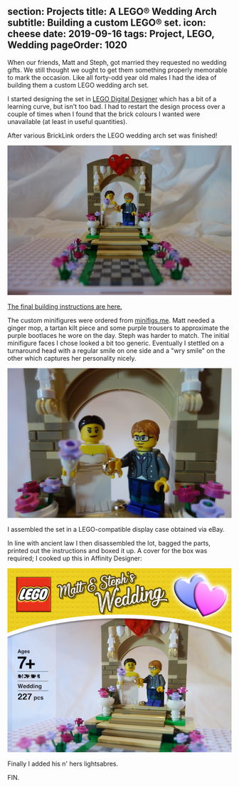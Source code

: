 section: Projects
title: A LEGO® Wedding Arch
subtitle: Building a custom LEGO® set.
icon: cheese
date: 2019-09-16
tags: Project, LEGO, Wedding
pageOrder: 1020
----

When our friends, Matt and Steph, got married they requested no wedding gifts. We still thought we ought to get them something properly memorable to mark the occasion. Like all forty-odd year old males I had the idea of building them a custom LEGO wedding arch set.

I started designing the set in [LEGO Digital Designer](https://www.lego.com/en-us/ldd) which has a bit of a learning curve, but isn't too bad. I had to restart the design process over a couple of times when I found that the brick colours I wanted were unavailable (at least in useful quantities).

After various BrickLink orders the LEGO wedding arch set was finished!

![LEGO wedding arch finished.](lego/finished.jpg)

[The final building instructions are here.](lego/Building%20Instructions/Building%20Instructions%20[Wedding].html)

The custom minifigures were ordered from [minifigs.me](https://minifigs.me/). Matt needed a ginger mop, a tartan kilt piece and some purple trousers to approximate the purple bootlaces he wore on the day. Steph was harder to match. The initial minifigure faces I chose looked a bit too generic. Eventually I stettled on a turnaround head with a regular smile on one side and a "wry smile" on the other which captures her personality nicely.

![LEGO wedding arch closeup.](lego/closeup.jpg)

I assembled the set in a LEGO-compatible display case obtained via eBay.

In line with ancient law I then disassembled the lot, bagged the parts, printed out the instructions and boxed it up. A cover for the box was required; I cooked up this in Affinity Designer:

![LEGO wedding arch boxart.](lego/cover.png)

Finally I added his n' hers lightsabres.

FIN.

